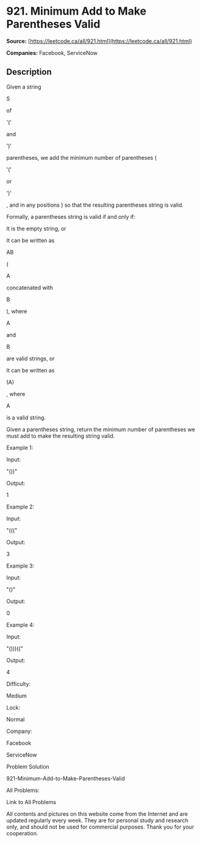# 921. Minimum Add to Make Parentheses Valid

**Source:** [https://leetcode.ca/all/921.html](https://leetcode.ca/all/921.html)

**Companies:** Facebook, ServiceNow

## Description

Given a string

S

of

'('

and

')'

parentheses, we add the minimum number of parentheses (

'('

or

')'

,
        and in any positions ) so that the resulting parentheses string is valid.

Formally, a parentheses string is valid if and only if:

It is the empty string, or

It can be written as

AB

(

A

concatenated with

B

), where

A

and

B

are valid strings, or

It can be written as

(A)

, where

A

is a valid string.

Given a parentheses string, return the minimum number of parentheses we must add to make the
        resulting string valid.

Example 1:

Input:

"())"

Output:

1

Example 2:

Input:

"((("

Output:

3

Example 3:

Input:

"()"

Output:

0

Example 4:

Input:

"()))(("

Output:

4

Difficulty:

Medium

Lock:

Normal

Company:

Facebook

ServiceNow

Problem Solution

921-Minimum-Add-to-Make-Parentheses-Valid

All Problems:

Link to All Problems

All contents and pictures on this website come from the Internet and are updated regularly every week. They are for personal study and research only, and should not be used for commercial purposes. Thank you for your cooperation.

